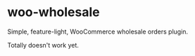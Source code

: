 # woo-wholesale
Simple, feature-light, WooCommerce wholesale orders plugin.

Totally doesn't work yet.
